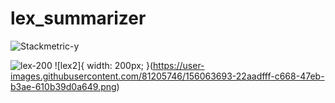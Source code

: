 
# lex_summarizer

![Stackmetric-y](https://user-images.githubusercontent.com/81205746/156063363-9825eea8-770a-4372-a044-3cb3c05cb2ed.png)

![lex-200](https://user-images.githubusercontent.com/81205746/156063598-62680704-f347-4cf9-9353-87ff02d9d6bb.png)
![lex2]{ width: 200px; }(https://user-images.githubusercontent.com/81205746/156063693-22aadfff-c668-47eb-b3ae-610b39d0a649.png)
